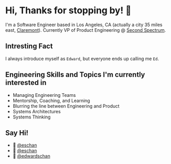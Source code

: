 # Hi, Thanks for stopping by! 👋

I'm a Software Engineer based in Los Angeles, CA (actually a city 35 miles east, [Claremont](https://en.wikipedia.org/wiki/Claremont,_California)).  Currently VP of Product Engineering @ [Second Spectrum](https://www.secondspectrum.com).

## Intresting Fact
I always introduce myself as `Edward`, but everyone ends up calling me `Ed`. 

## Engineering Skills and Topics I'm currently interested in
* Managing Engineering Teams
* Mentorship, Coaching, and Learning
* Blurring the line between Engineering and Product
* Systems Architectures
* Systems Thinking

## Say Hi!
* 📸 [@eschan](https://www.instagram.com/eschan)
* 🐣 [@eschan](https://www.twitter.com/eschan)
* 🔗 [@edwardschan](https://www.linkedin.com/in/edwardschan/)
